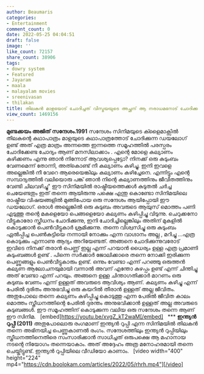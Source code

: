 ```yaml
---
author: Beaumaris
categories:
- Entertainment
comment_count: 0
date: 2022-05-25 04:04:51
draft: false
image: ''
like_count: 72157
share_count: 38906
tags:
- dowry system
- Featured
- Jayaram
- maala
- malayalam movies
- sreenivasan
- thilakan
title: തിലകൻ മാളയോട് ചോദിച്ചത് വിസ്മയയുടെ അച്ഛന് ആ നരാധമനോട് ചോദിക്കാമായിരുന്നു
view_count: 1469156
---
```


**മുണ്ടക്കയം അജിത്** **സന്ദേശം.1991** സന്ദേശം സിനിമയുടെ ക്ളൈമാക്സിൽ തിലകന്റെ കഥാപാത്രം മാളയുടെ കഥാപാത്രത്തോട് ചോദിക്കുന്ന ഡയലോഗ് ഉണ്ട് അത് എത്ര മാത്രം അന്നത്തെ ഇന്നത്തെ സമൂഹത്തിൽ പരസ്പരം ചോദിക്കേണ്ട ചോദ്യം ആണ് മനസിലാക്കാം . എന്റെ മോളെ കല്യാണം കഴിക്കണം എന്നു ഞാൻ നിന്നോട് ആവശ്യപ്പെട്ടോ? നിനക്ക് ഒരു കുടുംബം വേണമെന്ന് തോന്നി, അത്കൊണ്ട് നീ കല്യാണം കഴിച്ചു. ഇനി ഇവളെ അല്ലെങ്കിൽ നീ വേറെ ആരെയെങ്കിലും കല്യാണം കഴിച്ചേനെ. എന്നിട്ടും എന്റെ സമ്പാദ്യത്തിൽ വലിയൊരു പങ്ക് ഞാൻ നിന്റെ കല്യാണത്തിനും ജീവിതത്തിനും വേണ്ടി ചിലവഴിച്ചു" ഈ സിനിമയിൽ രാഷ്ട്രീയത്തെക്കൾ കുടുതൽ ചർച്ച ചെയേണ്ടതും ഇത് തന്നെ ആയിരുന്നു പക്ഷെ എന്തു കൊണ്ടോ സിനിമയിലെ രാഷ്ട്രീയ വിഷയങ്ങളിൽ മുങ്ങിപോയ ഒരു സന്ദേശം ആയിപ്പോയി ഈ ഡയലോഗ്. ഒരാൾ അല്ലെങ്കിൽ ഒരു കുടുബം അവരുടെ ആയുസ് മൊത്തം പണി എടുത്തു തന്റെ മകളെയോ പെങ്ങളെയോ കല്യണം കഴിപ്പിച്ചു വിടുന്നു. ചെറുക്കനോ വീട്ടുകാരോ സ്ത്രീധനം ചോദിക്കുന്നു, ഇനി ചോദിച്ചില്ലെങ്കിലും അതിന് മുകളിൽ കൊടുക്കാൻ പെൺവീട്ടുകാർ ശ്രമിക്കുന്നു. തന്നെ വിശ്വസിച്ചു ഒരു കുടുംബം ഏൽപ്പിച്ച പെൺകുട്ടിയെ നന്നായി നോക്കും എന്ന വാഗ്ദാനം അല്ല , മറിച്ചു ...എത്ര കൊടുക്കും എന്നാണു ആദ്യം അറിയേണ്ടത്. അങ്ങനെ ചോദിക്കുന്നുവരോട് ഇവിടെ നിനക്ക് തരാൻ പെണ്ണ് ഇല്ല എന്ന് പറയാൻ ധൈര്യം ഉള്ള എത്ര പ്രമാണി കുടുംബങ്ങൾ ഉണ്ട് . പിന്നെ സർക്കാർ ജോലിക്കാരെ തന്നെ നോക്കി ഇരിക്കുന്ന പെണ്ണുങ്ങളും പെൺവീട്ടുകാരും ഉണ്ട്. ഒന്നും വേണ്ടാ എന്ന് പറഞ്ഞു ഒരുത്തൻ കല്യണ ആലോചനയുമായി വന്നാൽ അവന് എന്തോ കുഴപ്പം ഉണ്ട് എന്ന് ചിന്തിച്ചു അത് വേണ്ടാ എന്ന് പറയും. അങ്ങനെ ഉള്ള ചിന്താഗതിക്കാർ മാറണം ഒരു കുടുബം വേണം എന്ന് ഉള്ളത് അവരുടെ ആവിശ്യം ആണ്. കല്യണം കഴിച്ചു എന്ന് പേരിൽ ദുരിതം അനുഭവിച്ചു ഒരു കയറിൽ തീരാൻ ഉള്ളത് അല്ല ജീവിതം. അതുപോലെ തന്നെ കല്യണം കഴിപ്പിച്ചു കൊടുത്തു എന്ന പേരിൽ ജീവിത കാലം മൊത്തം സ്ത്രീധനത്തിന്റെ പേരിൽ ദുരന്തം അനുഭവിക്കാൻ ഉള്ളത് അല്ല അവരുടെ കുടുബങ്ങൾ. ഈ സമൂഹത്തിന് കൊടുക്കുന്ന വലിയ ഒരു സന്ദേശം തന്നെ ആണ് ഈ സിനിമ. &nbsp; [embed]https://youtu.be/xvgZ_kT2waM[/embed] &nbsp; *** **ഇന്ത്യൻ റുപ്പീ (2011)** അതുപോലൊരു രംഗമാണ് ഇന്ത്യൻ റുപ്പി എന്ന സിനിമയിൽ തിലകൻ തന്നെ അഭിനയിച്ച പെണ്ണുകാണൽ രംഗം. സന്ദേശത്തിലും ഇന്ത്യൻ റുപ്പിയിലും സ്ത്രീധനത്തിനെതിരെ സംസാരിക്കാൻ സാധിച്ചത് ഒരുപക്ഷെ ആ മഹാനായ നടന്റെ നിയോഗം തന്നെയാകാം. അത് അദ്ദേഹം അത്ര മനോഹരമായി തന്നെ ചെയ്തിട്ടുണ്ട്. ഇന്ത്യൻ റുപ്പിയിലെ വീഡിയോ കാണാം. &nbsp; [video width="400" height="224" mp4="https://cdn.boolokam.com/articles/2022/05/rhrh.mp4"][/video]